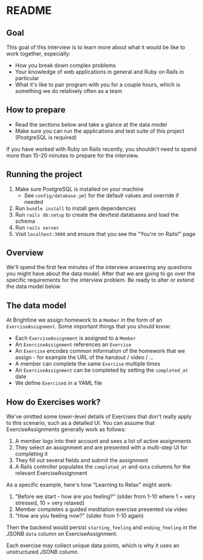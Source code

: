 # README

## Goal

This goal of this interview is to learn more about what it would be like to work together, especially:

- How you break down complex problems
- Your knowledge of web applications in general and Ruby on Rails in particular
- What it's like to pair program with you for a couple hours, which is something we do relatively often as a team

## How to prepare

- Read the sections below and take a glance at the data model
- Make sure you can run the applications and test suite of this project (PostgreSQL is required)

If you have worked with Ruby on Rails recently, you shouldn't need to spend more than 15-20 minutes to prepare for the interview.

## Running the project

1. Make sure PostgreSQL is installed on your machine
   - See `config/database.yml` for the default values and override if needed
2. Run `bundle install` to install gem dependencies
3. Run `rails db:setup` to create the dev/test databases and load the schema
4. Run `rails server`
5. Visit `localhost:3000` and ensure that you see the "You're on Rails!" page

## Overview

We'll spend the first few minutes of the interview answering any questions you might have about the data model. After that we are going to go over the specific requirements for the interview problem. Be ready to alter or extend the data model below.

## The data model

At Brightline we assign homework to a `Member` in the form of an `ExerciseAssignment`. Some important things that you should know:

- Each `ExerciseAssignment` is assigned to a `Member`
- An `ExerciseAssignment` references an `Exercise`
- An `Exercise` encodes common information of the homework that we assign - for example the URL of the handout / video / ...
- A member can complete the same `Exercise` multiple times
- An `ExerciseAssignment` can be completed by setting the `completed_at` date
- We define `Exercise`s in a YAML file

## How do Exercises work?

We've omitted some lower-level details of Exercises that don't really apply to this scenario,
such as a detailed UI. You can assume that ExerciseAssignments generally work as follows:

1. A member logs into their account and sees a list of active assignments
2. They select an assignment and are presented with a multi-step UI for completing it
3. They fill out several fields and submit the assignment
4. A Rails controller populates the `completed_at` and `data` columns for the relevant ExerciseAssignment

As a specific example, here's how "Learning to Relax" might work:

1. "Before we start - how are you feeling?" (slider from 1-10 where 1 = very stressed, 10 = very relaxed)
2. Member completes a guided meditation exercise presented via video
3. "How are you feeling now?" (slider from 1-10 again)

Then the backend would persist `starting_feeling` and `ending_feeling` in the JSONB `data`
column on ExerciseAssignment.

Each exercise may collect unique data points, which is why it uses an unstructured JSONB column.
